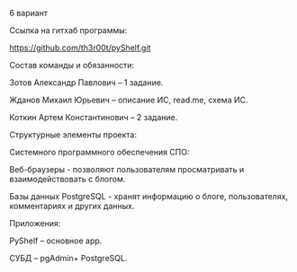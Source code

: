 6 вариант

Ссылка на гитхаб программы: 

https://github.com/th3r00t/pyShelf.git

Состав команды и обязанности: 

Зотов Александр Павлович – 1 задание.

Жданов Михаил Юрьевич – описание ИС, read.me, схема ИС.

Коткин Артем  Константинович – 2 задание.

Структурные элементы проекта:

Системного программного обеспечения СПО:

Веб-браузеры - позволяют пользователям просматривать и взаимодействовать с блогом.

Базы данных PostgreSQL  - хранят информацию о блоге, пользователях, комментариях и других данных.

Приложения:

PyShelf – основное app.

СУБД – pgAdmin+ PostgreSQL.
